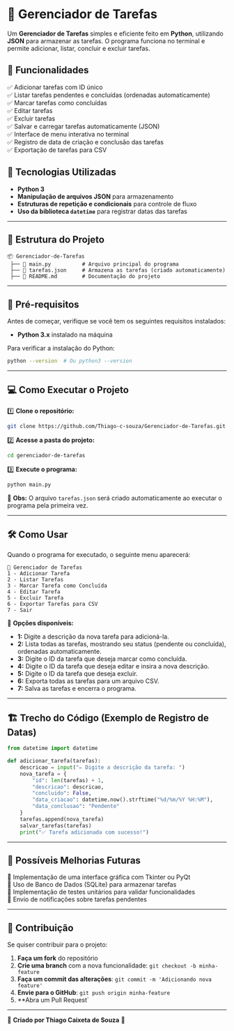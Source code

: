 # 📝 Gerenciador de Tarefas

Um **Gerenciador de Tarefas** simples e eficiente feito em **Python**, utilizando **JSON** para armazenar as tarefas. O programa funciona no terminal e permite adicionar, listar, concluir e excluir tarefas.

## 🚀 Funcionalidades
✅ Adicionar tarefas com ID único  
✅ Listar tarefas pendentes e concluídas (ordenadas automaticamente)  
✅ Marcar tarefas como concluídas  
✅ Editar tarefas  
✅ Excluir tarefas  
✅ Salvar e carregar tarefas automaticamente (JSON)  
✅ Interface de menu interativa no terminal  
✅ Registro de data de criação e conclusão das tarefas  
✅ Exportação de tarefas para CSV

## 📌 Tecnologias Utilizadas
- **Python 3**
- **Manipulação de arquivos JSON** para armazenamento
- **Estruturas de repetição e condicionais** para controle de fluxo
- **Uso da biblioteca `datetime`** para registrar datas das tarefas

---

## 📂 Estrutura do Projeto
```
📦 Gerenciador-de-Tarefas
 ├── 📜 main.py          # Arquivo principal do programa
 ├── 📜 tarefas.json     # Armazena as tarefas (criado automaticamente)
 ├── 📜 README.md        # Documentação do projeto
```

---

## 🔧 **Pré-requisitos**
Antes de começar, verifique se você tem os seguintes requisitos instalados:

- **Python 3.x** instalado na máquina

Para verificar a instalação do Python:
```sh
python --version  # Ou python3 --version
```

---

## 💻 **Como Executar o Projeto**

1️⃣ **Clone o repositório:**
```sh
git clone https://github.com/Thiago-c-souza/Gerenciador-de-Tarefas.git
```

2️⃣ **Acesse a pasta do projeto:**
```sh
cd gerenciador-de-tarefas
```

3️⃣ **Execute o programa:**
```sh
python main.py
```

📌 **Obs:** O arquivo `tarefas.json` será criado automaticamente ao executar o programa pela primeira vez.

---

## 🛠 **Como Usar**
Quando o programa for executado, o seguinte menu aparecerá:
```
📌 Gerenciador de Tarefas
1 - Adicionar Tarefa
2 - Listar Tarefas
3 - Marcar Tarefa como Concluída
4 - Editar Tarefa
5 - Excluir Tarefa
6 - Exportar Tarefas para CSV
7 - Sair
```

🔹 **Opções disponíveis:**
- **1:** Digite a descrição da nova tarefa para adicioná-la.
- **2:** Lista todas as tarefas, mostrando seu status (pendente ou concluída), ordenadas automaticamente.
- **3:** Digite o ID da tarefa que deseja marcar como concluída.
- **4:** Digite o ID da tarefa que deseja editar e insira a nova descrição.
- **5:** Digite o ID da tarefa que deseja excluir.
- **6:** Exporta todas as tarefas para um arquivo CSV.
- **7:** Salva as tarefas e encerra o programa.

---

## 🏗 **Trecho do Código (Exemplo de Registro de Datas)**
```python
from datetime import datetime

def adicionar_tarefa(tarefas):
    descricao = input("✏ Digite a descrição da tarefa: ")
    nova_tarefa = {
        "id": len(tarefas) + 1,
        "descricao": descricao,
        "concluido": False,
        "data_criacao": datetime.now().strftime("%d/%m/%Y %H:%M"),
        "data_conclusao": "Pendente"
    }
    tarefas.append(nova_tarefa)
    salvar_tarefas(tarefas)
    print("✅ Tarefa adicionada com sucesso!")
```

---

## 📌 **Possíveis Melhorias Futuras**
🔹 Implementação de uma interface gráfica com Tkinter ou PyQt  
🔹 Uso de Banco de Dados (SQLite) para armazenar tarefas  
🔹 Implementação de testes unitários para validar funcionalidades  
🔹 Envio de notificações sobre tarefas pendentes  

---

## 🤝 **Contribuição**
Se quiser contribuir para o projeto:
1. **Faça um fork** do repositório
2. **Crie uma branch** com a nova funcionalidade: `git checkout -b minha-feature`
3. **Faça um commit das alterações**: `git commit -m 'Adicionando nova feature'`
4. **Envie para o GitHub**: `git push origin minha-feature`
5. **Abra um Pull Request`

---

📌 **Criado por Thiago Caixeta de Souza** 🚀

